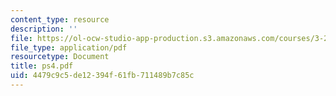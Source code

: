 ```yaml
---
content_type: resource
description: ''
file: https://ol-ocw-studio-app-production.s3.amazonaws.com/courses/3-20-materials-at-equilibrium-sma-5111-fall-2003/4479c9c5de12394f61fb711489b7c85c_ps4.pdf
file_type: application/pdf
resourcetype: Document
title: ps4.pdf
uid: 4479c9c5-de12-394f-61fb-711489b7c85c
---
```

